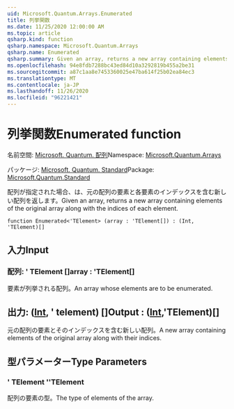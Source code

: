 ```yaml
---
uid: Microsoft.Quantum.Arrays.Enumerated
title: 列挙関数
ms.date: 11/25/2020 12:00:00 AM
ms.topic: article
qsharp.kind: function
qsharp.namespace: Microsoft.Quantum.Arrays
qsharp.name: Enumerated
qsharp.summary: Given an array, returns a new array containing elements of the original array along with the indices of each element.
ms.openlocfilehash: 94e8fdb7288bc43ed84d10a3292819b455a2be31
ms.sourcegitcommit: a87c1aa8e7453360025e47ba614f25b02ea84ec3
ms.translationtype: MT
ms.contentlocale: ja-JP
ms.lasthandoff: 11/26/2020
ms.locfileid: "96221421"
---
```

# <a name="enumerated-function"></a><span data-ttu-id="40045-102">列挙関数</span><span class="sxs-lookup"><span data-stu-id="40045-102">Enumerated function</span></span>

<span data-ttu-id="40045-103">名前空間: [Microsoft. Quantum. 配列](xref:Microsoft.Quantum.Arrays)</span><span class="sxs-lookup"><span data-stu-id="40045-103">Namespace: [Microsoft.Quantum.Arrays](xref:Microsoft.Quantum.Arrays)</span></span>

<span data-ttu-id="40045-104">パッケージ: [Microsoft. Quantum. Standard](https://nuget.org/packages/Microsoft.Quantum.Standard)</span><span class="sxs-lookup"><span data-stu-id="40045-104">Package: [Microsoft.Quantum.Standard](https://nuget.org/packages/Microsoft.Quantum.Standard)</span></span>


<span data-ttu-id="40045-105">配列が指定された場合、は、元の配列の要素と各要素のインデックスを含む新しい配列を返します。</span><span class="sxs-lookup"><span data-stu-id="40045-105">Given an array, returns a new array containing elements of the original array along with the indices of each element.</span></span>

```qsharp
function Enumerated<'TElement> (array : 'TElement[]) : (Int, 'TElement)[]
```


## <a name="input"></a><span data-ttu-id="40045-106">入力</span><span class="sxs-lookup"><span data-stu-id="40045-106">Input</span></span>

### <a name="array--telement"></a><span data-ttu-id="40045-107">配列: ' TElement []</span><span class="sxs-lookup"><span data-stu-id="40045-107">array : 'TElement[]</span></span>

<span data-ttu-id="40045-108">要素が列挙される配列。</span><span class="sxs-lookup"><span data-stu-id="40045-108">An array whose elements are to be enumerated.</span></span>



## <a name="output--inttelement"></a><span data-ttu-id="40045-109">出力: ([Int](xref:microsoft.quantum.lang-ref.int), ' telement) []</span><span class="sxs-lookup"><span data-stu-id="40045-109">Output : ([Int](xref:microsoft.quantum.lang-ref.int),'TElement)[]</span></span>

<span data-ttu-id="40045-110">元の配列の要素とそのインデックスを含む新しい配列。</span><span class="sxs-lookup"><span data-stu-id="40045-110">A new array containing elements of the original array along with their indices.</span></span>

## <a name="type-parameters"></a><span data-ttu-id="40045-111">型パラメーター</span><span class="sxs-lookup"><span data-stu-id="40045-111">Type Parameters</span></span>

### <a name="telement"></a><span data-ttu-id="40045-112">' TElement '</span><span class="sxs-lookup"><span data-stu-id="40045-112">'TElement</span></span>

<span data-ttu-id="40045-113">配列の要素の型。</span><span class="sxs-lookup"><span data-stu-id="40045-113">The type of elements of the array.</span></span>